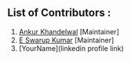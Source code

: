  ## List of Contributors :
 1. [Ankur Khandelwal](https://www.linkedin.com/in/ankur-k-918446139/) [Maintainer]
 2. [E Swarup Kumar](https://www.linkedin.com/in/e-swarup-kumar/) [Maintainer]
 3. [YourName](linkedin profile link)
